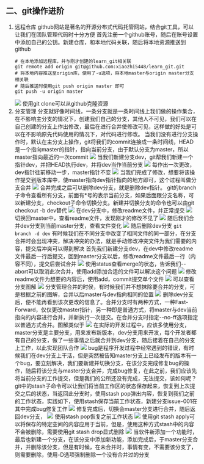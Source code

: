## 二、git操作进阶

1. 远程仓库
    github网站是著名的开源分布式代码托管网站，结合git工具，可以让我们在团队管理代码时十分方便
    首先注册一个github账号，随后在账号设置中添加自己的公钥。新建仓库，和本地代码关联，随后将本地资源推送到github
    ```
    # 在本地添加远程库，并与刚才创建的learn_git相关联
    git remote add origin git@github.com:xiaozhi5448/learn_git.git
    # 将本地内容推送至origin库，使用了-u选项，将本地master与origin master分支相关联
    # 随后推送时使用git push origin master 即可
    git push -u origin master
    ```
    ![](https://upload-images.jianshu.io/upload_images/10339396-b4700143d53faed3.png?imageMogr2/auto-orient/strip%7CimageView2/2/w/1240)
    使用git clone可以从github克隆资源
2. 分支管理
    分支就好像时间线，一条分支就是一条时间线上我们做的操作集合，在不影响主分支的情况下，创建我们自己的分支，其他人不可见，我们可以在自己创建的分支上作出修改，最后在进行合并使修改可见，这样做的好处是可以在不影响原先代码使用的情况下，对代码进行修改。
    当我们没有进行分支操作时，默认在主分支上操作，git将我们的commit连接成一条时间线，HEAD是一个指向master的指针，指向当前分支，由于默认分支为master，所以master指向最近的一次commit
    ![](https://upload-images.jianshu.io/upload_images/10339396-7fe5225739b3af96.png?imageMogr2/auto-orient/strip%7CimageView2/2/w/1240)
    当我们新建分支dev，git帮我们新建一个指针dev，并把HEAD执行dev，并将dev当作当前分支
    ![](https://upload-images.jianshu.io/upload_images/10339396-aad91a48bf81a71e.png?imageMogr2/auto-orient/strip%7CimageView2/2/w/1240)
    每作出一次更改，dev指针往前移动一步，master指针不变
    ![](https://upload-images.jianshu.io/upload_images/10339396-feb629e716096a87.png?imageMogr2/auto-orient/strip%7CimageView2/2/w/1240)
    当我们完成了修改，想要将该操作提交到版本库中，使master指向dev指针指向的地方即可，这个过程叫做分支合并
    ![](https://upload-images.jianshu.io/upload_images/10339396-3ab453a9943e98c4.png?imageMogr2/auto-orient/strip%7CimageView2/2/w/1240)
    合并完成之后可以删除dev分支，就是删除dev指针。
    git的branch子命令查看所有分支，前面有*号的表示当前分支，如果后面跟分支名称，可以新建分支，checkout子命令切换分支。新建并切换分支的命令也可以由git checkout -b dev替代
    ![](https://upload-images.jianshu.io/upload_images/10339396-e13730b2949f7cfa.png?imageMogr2/auto-orient/strip%7CimageView2/2/w/1240)
    在dev分支中，修改readme文件，并正常提交
    ![](https://upload-images.jianshu.io/upload_images/10339396-2c94f04b471eec68.png?imageMogr2/auto-orient/strip%7CimageView2/2/w/1240)
    切换回master中，查看readme文件，发现刚才的修改不见了
    ![](https://upload-images.jianshu.io/upload_images/10339396-df32b300861e432c.png?imageMogr2/auto-orient/strip%7CimageView2/2/w/1240)
    随后我们合并dev分支到当前master分支，查看文件变化
    ![](https://upload-images.jianshu.io/upload_images/10339396-376d6eca56b8ff73.png?imageMogr2/auto-orient/strip%7CimageView2/2/w/1240)
    随后删除dev分支
    `git branch -d dev`
    有时候我们在不同分支中改变了相同文件的同一部分，在分支合并时会出现冲突，解决冲突的办法，就是手动修改冲突文件为我们需要的内容，提交后冲突可以得到解决
    首先我们新建分支dev，在dev中修改readme文件最后一行后提交，回到master分支以后，修改readme文件最后一行（内容不同），提交后尝试合并
    ![](https://upload-images.jianshu.io/upload_images/10339396-d534febcb3474251.png?imageMogr2/auto-orient/strip%7CimageView2/2/w/1240)
    使用status查看merge的状态，告诉我们--abort可以取消此次合并，使用add添加合适的文件可以解决这个问题
    ![](https://upload-images.jianshu.io/upload_images/10339396-4f0e40d29d859c8a.png?imageMogr2/auto-orient/strip%7CimageView2/2/w/1240)
    修改readme文件为想要的内容后，使用add，commit提交单个文件
    ![](https://upload-images.jianshu.io/upload_images/10339396-3f3ef459222f20eb.png?imageMogr2/auto-orient/strip%7CimageView2/2/w/1240)
    可以查看分支图解
    ![](https://upload-images.jianshu.io/upload_images/10339396-8983c5f29762ab39.png?imageMogr2/auto-orient/strip%7CimageView2/2/w/1240)
    分支管理合并的时侯，有时候我们并不想抹除要合并的分支，可是根据之前的图解，合并以后master与dev指向相同的位置
    ![](https://upload-images.jianshu.io/upload_images/10339396-7f7d7d257a5b7431.png?imageMogr2/auto-orient/strip%7CimageView2/2/w/1240)
    删除dev分支后，便不能再看到该次更改的信息了。合并分支时有两种方式，一种Fast-Forward，仅仅更改master指针，另一种即是普通方式，将master与dev当前指向的内容进行合并，并新执行一次提交。在合并分支时指定--no-ff选项指定以普通方式合并。图解类似于
    ![](https://upload-images.jianshu.io/upload_images/10339396-07ecb0f9d6ce9739.png?imageMogr2/auto-orient/strip%7CimageView2/2/w/1240)
    在实际的开发过程中，应该多使用分支，master分支是主要分支，用来发布新版本，dev分支用来开发，每个开发者都有自己的分支，做了一些事情之后就合并到dev分支，随后接着在自己的分支上工作，以此实现团队合作
    ![](https://upload-images.jianshu.io/upload_images/10339396-92ad815302def4da.png?imageMogr2/auto-orient/strip%7CimageView2/2/w/1240)
    bug是程序开发过程中经常遇到的错误，有时候我们在dev分支上干活，但是突然被告知master分支上已经发布的版本有一个bug，要立刻解决，我们要新建并切换分支，在该分支完成修复bug的操作，随后将该分支与master分支合并，完成bug修复，在此之前，我们应该先将当前分支的工作提交，但是我们的公所还没有完成，无法提交，该如何呢？git中的stash子命令可以让我们将当前工作区的状态保存起来，恢复到上次提交之后的状态，当返回此分支时，使用stash pop弹出内容，恢复到我们之前的工作状态，实践如下，使用stash保存当前工作状态，新建分支issue-001在其中完成bug修复工作
    ![](https://upload-images.jianshu.io/upload_images/10339396-1d3dc1cad84a82b9.png?imageMogr2/auto-orient/strip%7CimageView2/2/w/1240)
    修复完成后，切换会master分支进行合并，随后返回dev分支，
    ![](https://upload-images.jianshu.io/upload_images/10339396-89485fec506daf59.png?imageMogr2/auto-orient/strip%7CimageView2/2/w/1240)
    使用stash pop恢复之前工作状态
    ![](https://upload-images.jianshu.io/upload_images/10339396-9012c418a42e6623.png?imageMogr2/auto-orient/strip%7CimageView2/2/w/1240)
    使用git stash apply可以将保存的特定空间的内容应用于当前，但是，使用这种方式stash中的内容不会被删除，需要使用git stash drop显式删除
    ![](https://upload-images.jianshu.io/upload_images/10339396-d0208ba9c2163a63.png?imageMogr2/auto-orient/strip%7CimageView2/2/w/1240)
    当软件新添加一个功能时，最后也新建一个分支，在该分支中添加新功能，添加完成后，于master分支合并，并删除该分支，但是有时候，在未合并时，事情有变，不需要该分支了，则需要删除，使用-D选项强制删除一个没有合并过的分支
